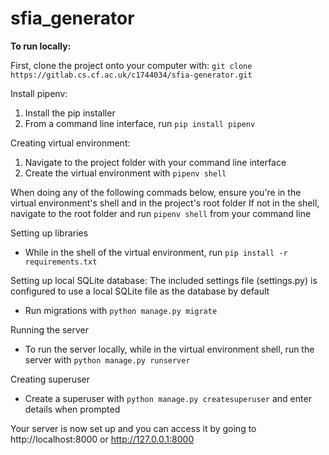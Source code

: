 # sfia_generator

**To run locally:**

First, clone the project onto your computer with:
`git clone https://gitlab.cs.cf.ac.uk/c1744034/sfia-generator.git`

Install pipenv:
1. Install the pip installer
2. From a command line interface, run `pip install pipenv`

Creating virtual environment:
1.  Navigate to the project folder with your command line interface
2.  Create the virtual environment with `pipenv shell`

When doing any of the following commads below, ensure you're in the virtual environment's shell and in the project's root folder
If not in the shell, navigate to the root folder and run `pipenv shell` from your command line

Setting up libraries
*  While in the shell of the virtual environment, run `pip install -r requirements.txt`

Setting up local SQLite database:
The included settings file (settings.py) is configured to use a local SQLite file as the database by default
*  Run migrations with `python manage.py migrate`

Running the server
*  To run the server locally, while in the virtual environment shell, run the server with `python manage.py runserver`

Creating superuser
*  Create a superuser with `python manage.py createsuperuser` and enter details when prompted

Your server is now set up and you can access it by going to http://localhost:8000 or http://127.0.0.1:8000